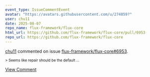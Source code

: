 ```yaml
---
event_type: IssueCommentEvent
avatar: "https://avatars.githubusercontent.com/u/274859?"
user: chu11
date: 2025-08-07
repo_name: flux-framework/flux-core
html_url: https://github.com/flux-framework/flux-core/pull/6953
repo_url: https://github.com/flux-framework/flux-core
---
```


<a href='https://github.com/chu11' target='_blank'>chu11</a> commented on issue <a href='https://github.com/flux-framework/flux-core/pull/6953' target='_blank'>flux-framework/flux-core#6953</a>.

<small>> Seems like repair should be the default...</small>

<a href='https://github.com/flux-framework/flux-core/pull/6953' target='_blank'>View Comment</a>